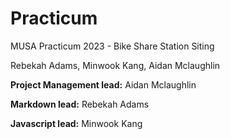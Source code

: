 # Practicum
MUSA Practicum 2023 - Bike Share Station Siting

Rebekah Adams, Minwook Kang, Aidan Mclaughlin

**Project Management lead:** Aidan Mclaughlin

**Markdown lead:** Rebekah Adams

**Javascript lead:** Minwook Kang
